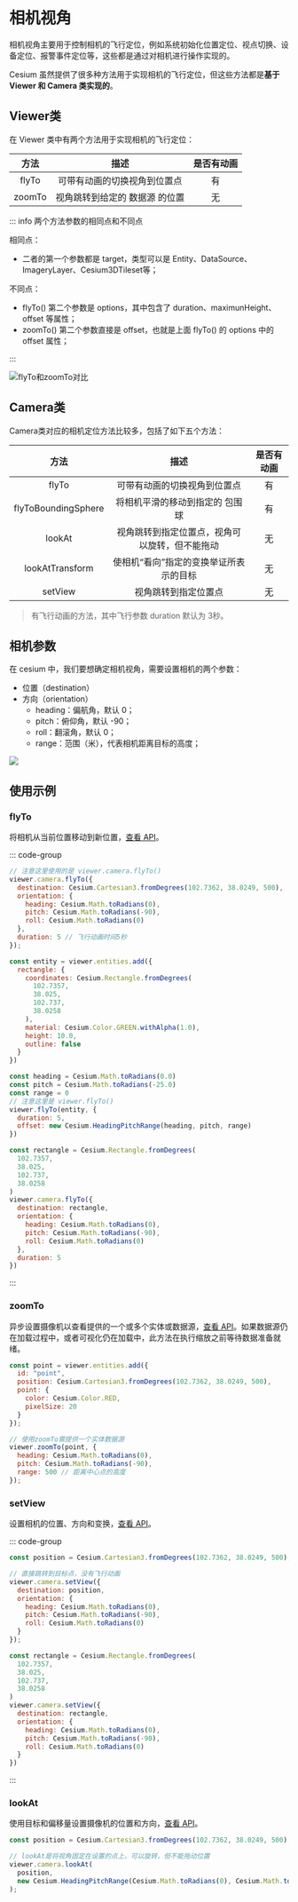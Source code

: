# 相机视角

相机视角主要用于控制相机的飞行定位，例如系统初始化位置定位、视点切换、设备定位、报警事件定位等，这些都是通过对相机进行操作实现的。

Cesium 虽然提供了很多种方法用于实现相机的飞行定位，但这些方法都是**基于 Viewer 和 Camera 类实现的**。



## Viewer类

在 Viewer 类中有两个方法用于实现相机的飞行定位：

|  方法  |              描述              | 是否有动画 |
| :----: | :----------------------------: | :--------: |
| flyTo  |  可带有动画的切换视角到位置点  |     有     |
| zoomTo | 视角跳转到给定的 数据源 的位置 |     无     |

::: info 两个方法参数的相同点和不同点

相同点：

- 二者的第一个参数都是 target，类型可以是 Entity、DataSource、ImageryLayer、Cesium3DTileset等；

不同点：

- flyTo() 第二个参数是 options，其中包含了 duration、maximunHeight、offset 等属性；
- zoomTo() 第二个参数直接是 offset，也就是上面 flyTo() 的 options 中的 offset 属性；

::: 

![flyTo和zoomTo对比](.\images\flyTo和zoomTo对比.png)

## Camera类

Camera类对应的相机定位方法比较多，包括了如下五个方法：

|        方法         |                      描述                      | 是否有动画 |
| :-----------------: | :--------------------------------------------: | :--------: |
|        flyTo        |          可带有动画的切换视角到位置点          |     有     |
| flyToBoundingSphere |        将相机平滑的移动到指定的 包围球         |     有     |
|       lookAt        | 视角跳转到指定位置点，视角可以旋转，但不能拖动 |     无     |
|   lookAtTransform   |     使相机“看向”指定的变换举证所表示的目标     |     无     |
|       setView       |              视角跳转到指定位置点              |     无     |

>有飞行动画的方法，其中飞行参数 duration 默认为 3秒。



## 相机参数

在 cesium 中，我们要想确定相机视角，需要设置相机的两个参数：

- 位置（destination）
- 方向（orientation）
  - heading：偏航角，默认 0；
  - pitch：俯仰角，默认 -90；
  - roll：翻滚角，默认 0；
  - range：范围（米），代表相机距离目标的高度；

<img src="./images/02-方向.png" style="display:flex;margin:auto;"/>



## 使用示例

### flyTo

将相机从当前位置移动到新位置，[查看 API](http://cesium.xin/cesium/cn/Documentation1.62/Camera.html?classFilter=camera#flyTo)。

::: code-group

```js [定位某个点] {2}
// 注意这里使用的是 viewer.camera.flyTo()
viewer.camera.flyTo({
  destination: Cesium.Cartesian3.fromDegrees(102.7362, 38.0249, 500),
  orientation: {
    heading: Cesium.Math.toRadians(0),
    pitch: Cesium.Math.toRadians(-90),
    roll: Cesium.Math.toRadians(0)
  },
  duration: 5 // 飞行动画时间5秒
});
```

```js [Viewer类定位Entity] {19-22}
const entity = viewer.entities.add({
  rectangle: {
    coordinates: Cesium.Rectangle.fromDegrees(
      102.7357,
      38.025,
      102.737,
      38.0258
    ),
    material: Cesium.Color.GREEN.withAlpha(1.0),
    height: 10.0,
    outline: false
  }
})

const heading = Cesium.Math.toRadians(0.0)
const pitch = Cesium.Math.toRadians(-25.0)
const range = 0
// 注意这里是 viewer.flyTo()
viewer.flyTo(entity, {
  duration: 5,
  offset: new Cesium.HeadingPitchRange(heading, pitch, range)
})
```

```js [Camera类定位Entity] {7}
const rectangle = Cesium.Rectangle.fromDegrees(
  102.7357,
  38.025,
  102.737,
  38.0258
)
viewer.camera.flyTo({
  destination: rectangle,
  orientation: {
    heading: Cesium.Math.toRadians(0),
    pitch: Cesium.Math.toRadians(-90),
    roll: Cesium.Math.toRadians(0)
  },
  duration: 5
})
```

:::



### zoomTo

异步设置摄像机以查看提供的一个或多个实体或数据源，[查看 API](http://cesium.xin/cesium/cn/Documentation1.62/Viewer.html?classFilter=viewer#zoomTo)。如果数据源仍在加载过程中，或者可视化仍在加载中，此方法在执行缩放之前等待数据准备就绪。

```js
const point = viewer.entities.add({
  id: "point",
  position: Cesium.Cartesian3.fromDegrees(102.7362, 38.0249, 500),
  point: {
    color: Cesium.Color.RED,
    pixelSize: 20
  }
});

// 使用zoomTo需提供一个实体数据源
viewer.zoomTo(point, {
  heading: Cesium.Math.toRadians(0),
  pitch: Cesium.Math.toRadians(-90),
  range: 500 // 距离中心点的高度
});
```



### setView

设置相机的位置、方向和变换，[查看 API](http://cesium.xin/cesium/cn/Documentation1.62/Camera.html?classFilter=camera#setView)。

::: code-group

```js [定位某个点]
const position = Cesium.Cartesian3.fromDegrees(102.7362, 38.0249, 500);

// 直接跳转到目标点，没有飞行动画
viewer.camera.setView({
  destination: position,
  orientation: {
    heading: Cesium.Math.toRadians(0),
    pitch: Cesium.Math.toRadians(-90),
    roll: Cesium.Math.toRadians(0)
  }
});
```

```js [定位Entity]
const rectangle = Cesium.Rectangle.fromDegrees(
  102.7357,
  38.025,
  102.737,
  38.0258
)
viewer.camera.setView({
  destination: rectangle,
  orientation: {
    heading: Cesium.Math.toRadians(0),
    pitch: Cesium.Math.toRadians(-90),
    roll: Cesium.Math.toRadians(0)
  }
})
```

:::



### lookAt

使用目标和偏移量设置摄像机的位置和方向，[查看 API](http://cesium.xin/cesium/cn/Documentation1.62/Camera.html?classFilter=camera#lookAt)。

```js
const position = Cesium.Cartesian3.fromDegrees(102.7362, 38.0249, 500); 

// lookAt是将视角固定在设置的点上，可以旋转，但不能拖动位置
viewer.camera.lookAt(
  position,
  new Cesium.HeadingPitchRange(Cesium.Math.toRadians(0), Cesium.Math.toRadians(-90), 500) // 高度为500
);
```
